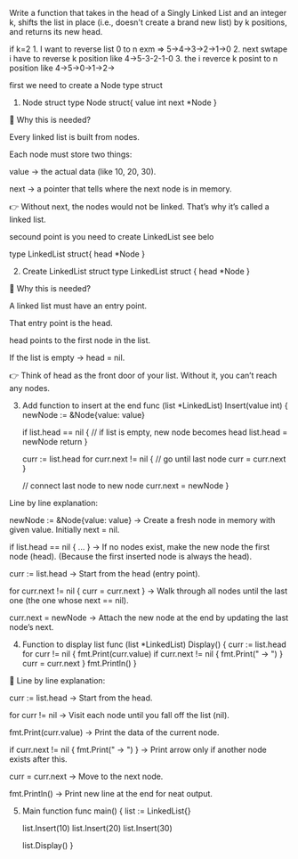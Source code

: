 Write a function that takes in the head of a Singly Linked List and an integer k, shifts the list in place (i.e., doesn't create a brand new list) by k positions, and returns its new head.

if k=2 1. I want to reverse list 0 to n exm => 5->4->3->2->1->0 2. next swtape i have to reverse k position like 4->5-3-2-1-0 3. the i reverce k posint to n position like 4->5->0->1->2->


first we need to create a Node type struct 
1. Node struct
type Node struct{
    value int
    next *Node
}

🔹 Why this is needed?

Every linked list is built from nodes.

Each node must store two things:

value → the actual data (like 10, 20, 30).

next → a pointer that tells where the next node is in memory.

👉 Without next, the nodes would not be linked. That’s why it’s called a linked list.

secound point is you need to create LinkedList see belo

type LinkedList struct{
    head *Node
}


2. Create LinkedList struct
type LinkedList struct {
    head *Node
}


🔹 Why this is needed?

A linked list must have an entry point.

That entry point is the head.

head points to the first node in the list.

If the list is empty → head = nil.

👉 Think of head as the front door of your list. Without it, you can’t reach any nodes.

3. Add function to insert at the end
func (list *LinkedList) Insert(value int) {
    newNode := &Node{value: value}

    if list.head == nil {
        // if list is empty, new node becomes head
        list.head = newNode
        return
    }

    curr := list.head
    for curr.next != nil {  // go until last node
        curr = curr.next
    }

    // connect last node to new node
    curr.next = newNode
}

Line by line explanation:

newNode := &Node{value: value}
→ Create a fresh node in memory with given value. Initially next = nil.

if list.head == nil { ... }
→ If no nodes exist, make the new node the first node (head).
(Because the first inserted node is always the head).

curr := list.head
→ Start from the head (entry point).

for curr.next != nil { curr = curr.next }
→ Walk through all nodes until the last one (the one whose next == nil).

curr.next = newNode
→ Attach the new node at the end by updating the last node’s next.

4. Function to display list
func (list *LinkedList) Display() {
    curr := list.head
    for curr != nil {
        fmt.Print(curr.value)
        if curr.next != nil {
            fmt.Print(" -> ")
        }
        curr = curr.next
    }
    fmt.Println()
}


🔹 Line by line explanation:

curr := list.head
→ Start from the head.

for curr != nil
→ Visit each node until you fall off the list (nil).

fmt.Print(curr.value)
→ Print the data of the current node.

if curr.next != nil { fmt.Print(" -> ") }
→ Print arrow only if another node exists after this.

curr = curr.next
→ Move to the next node.

fmt.Println()
→ Print new line at the end for neat output.

5. Main function
func main() {
    list := LinkedList{}

    list.Insert(10)
    list.Insert(20)
    list.Insert(30)

    list.Display()
}


